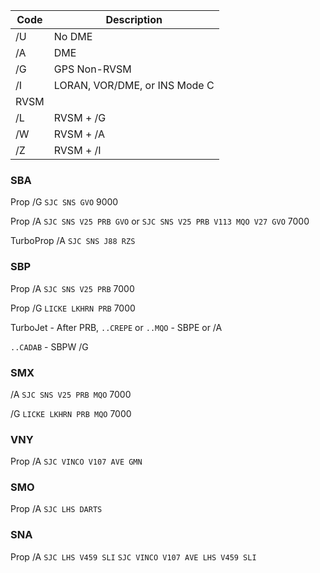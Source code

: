 | Code | Description |
|--| --|
|/U |No DME|
|/A |DME|
|/G |GPS Non-RVSM|
|/I |LORAN, VOR/DME, or INS Mode C|
|RVSM|
|/L |RVSM + /G|
|/W |RVSM + /A|
|/Z |RVSM + /I|


### SBA
Prop /G
```SJC SNS GVO``` 9000

Prop /A
```SJC SNS V25 PRB GVO``` or ```SJC SNS V25 PRB V113 MQO V27 GVO``` 7000

TurboProp /A
```SJC SNS J88 RZS```

### SBP
Prop /A
```SJC SNS V25 PRB``` 7000

Prop /G
```LICKE LKHRN PRB``` 7000

TurboJet - After PRB,
```..CREPE``` or ```..MQO``` - SBPE or /A

```..CADAB``` - SBPW /G

### SMX
/A
```SJC SNS V25 PRB MQO``` 7000

/G
```LICKE LKHRN PRB MQO``` 7000

### VNY
Prop /A
```SJC VINCO V107 AVE GMN```

### SMO
Prop /A
```SJC LHS DARTS```

### SNA
Prop /A
```SJC LHS V459 SLI```
```SJC VINCO V107 AVE LHS V459 SLI```

